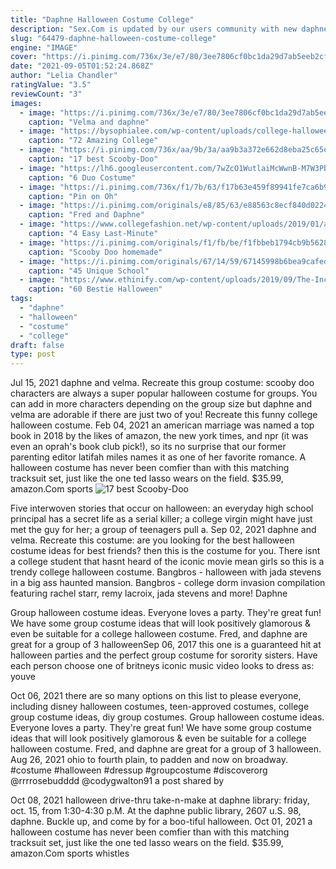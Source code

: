 ```yaml
---
title: "Daphne Halloween Costume College"
description: "Sex.Com is updated by our users community with new daphne-blake pics every day! we have the largest library of xxx pics on the web. Build your daphne-blake porno collection all for free! sex.Com is made for adult by daphne-blake porn lover like you. View daphne-blake pics and every kind of daphne"
slug: "64479-daphne-halloween-costume-college"
engine: "IMAGE"
cover: "https://i.pinimg.com/736x/3e/e7/80/3ee7806cf0bc1da29d7ab5eeb2cf92c8.jpg"
date: "2021-09-05T01:52:24.868Z"
author: "Lelia Chandler"
ratingValue: "3.5"
reviewCount: "3"
images:
  - image: "https://i.pinimg.com/736x/3e/e7/80/3ee7806cf0bc1da29d7ab5eeb2cf92c8.jpg"
    caption: "Velma and daphne"
  - image: "https://bysophialee.com/wp-content/uploads/college-halloween-costumes-easy-1.png"
    caption: "72 Amazing College"
  - image: "https://i.pinimg.com/736x/aa/9b/3a/aa9b3a372e662d8eba25c65e85bea292--scooby-doo-costumes-adult-costumes.jpg"
    caption: "17 best Scooby-Doo"
  - image: "https://lh6.googleusercontent.com/7wZcO1WutlaiMcWwnB-M7W3Pbi2vFLQYSdAAJA_1NHl0nJ4Pwa-HVH0fpoNNkvuoIFfKg0byOhRoY-stW3pxLBDREcqBpRTWiY_AYwj5FgQG5_erMieMOJO2Za_2hkJ3c0zPVZgq"
    caption: "6 Duo Costume"
  - image: "https://i.pinimg.com/736x/f1/7b/63/f17b63e459f89941fe7ca6b978f12752--school-girl-halloween-costumes-sexy-school-girl-costume.jpg"
    caption: "Pin on Oh"
  - image: "https://i.pinimg.com/originals/e8/85/63/e88563c8ecf840d02243056abee4de74.jpg"
    caption: "Fred and Daphne"
  - image: "https://www.collegefashion.net/wp-content/uploads/2019/01/angelica-pickles-costume.jpg"
    caption: "4 Easy Last-Minute"
  - image: "https://i.pinimg.com/originals/f1/fb/be/f1fbbeb1794cb9b5628c0b3b3b4dc60f.jpg"
    caption: "Scooby Doo homemade"
  - image: "https://i.pinimg.com/originals/67/14/59/67145998b6bea9cafed0f10ec095fff8.png"
    caption: "45 Unique School"
  - image: "https://www.ethinify.com/wp-content/uploads/2019/09/The-Incredibles-Costume-1.jpg"
    caption: "60 Bestie Halloween"
tags:
  - "daphne"
  - "halloween"
  - "costume"
  - "college"
draft: false
type: post
---
```


Jul 15, 2021 daphne and velma. Recreate this group costume: scooby doo characters are always a super popular halloween costume for groups. You can add in more characters depending on the group size but daphne and velma are adorable if there are just two of you!  Recreate this funny college halloween costume. Feb 04, 2021 an american marriage was named a top book in 2018 by the likes of amazon, the new york times, and npr (it was even an oprah's book club pick!), so its no surprise that our former parenting editor latifah miles names it as one of her favorite romance. A halloween costume has never been comfier than with this matching tracksuit set, just like the one ted lasso wears on the field. $35.99, amazon.Com sports
![17 best Scooby-Doo](https://i.pinimg.com/736x/aa/9b/3a/aa9b3a372e662d8eba25c65e85bea292--scooby-doo-costumes-adult-costumes.jpg "17 best Scooby-Doo")

Five interwoven stories that occur on halloween: an everyday high school principal has a secret life as a serial killer; a college virgin might have just met the guy for her; a group of teenagers pull a. Sep 02, 2021 daphne and velma. Recreate this costume: are you looking for the best halloween costume ideas for best friends? then this is the costume for you.  There isnt a college student that hasnt heard of the iconic movie mean girls so this is a trendy college halloween costume. Bangbros - halloween with jada stevens in a big ass haunted mansion.  Bangbros - college dorm invasion compilation featuring rachel starr, remy lacroix, jada stevens and more! Daphne
<!--inArticleAds-->

<!--galleryOne-->

Group halloween costume ideas. Everyone loves a party. They're great fun!  We have some group costume ideas that will look positively glamorous & even be suitable for a college halloween costume. Fred, and daphne are great for a group of 3 halloweenSep 06, 2017 this one is a guaranteed hit at halloween parties and the perfect group costume for sorority sisters. Have each person choose one of britneys iconic music video looks to dress as: youve
<!--inArticleAds-->

<!--galleryTwo-->

Oct 06, 2021 there are so many options on this list to please everyone, including disney halloween costumes, teen-approved costumes, college group costume ideas, diy group costumes. Group halloween costume ideas. Everyone loves a party. They're great fun!  We have some group costume ideas that will look positively glamorous & even be suitable for a college halloween costume. Fred, and daphne are great for a group of 3 halloween. Aug 26, 2021 ohio to fourth plain, to padden and now on broadway. #costume #halloween #dressup #groupcostume #discoverorg @rrrrosebudddd @codygwalton91 a post shared by
<!--galleryThree-->

Oct 08, 2021 halloween drive-thru take-n-make at daphne library: friday, oct. 15, from 1:30-4:30 p.M. At the daphne public library, 2607 u.S. 98, daphne. Buckle up, and come by for a boo-tiful halloween. Oct 01, 2021 a halloween costume has never been comfier than with this matching tracksuit set, just like the one ted lasso wears on the field. $35.99, amazon.Com sports whistles